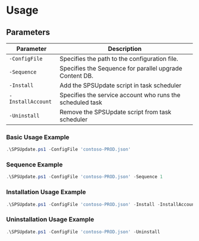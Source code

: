 # Usage

## Parameters

| Parameter         | Description                                               |
| ----------------- | --------------------------------------------------------- |
| `-ConfigFile`     | Specifies the path to the configuration file.             |
| `-Sequence`       | Specifies the Sequence for parallel upgrade Content DB.   |
| `-Install`        | Add the SPSUpdate script in task scheduler                |
| `-InstallAccount` | Specifies the service account who runs the scheduled task |
| `-Uninstall`      | Remove the SPSUpdate script from task scheduler           |

### Basic Usage Example

```powershell
.\SPSUpdate.ps1 -ConfigFile 'contoso-PROD.json'
```

### Sequence Example

```powershell
.\SPSUpdate.ps1 -ConfigFile 'contoso-PROD.json' -Sequence 1
```

### Installation Usage Example

```powershell
.\SPSUpdate.ps1 -ConfigFile 'contoso-PROD.json' -Install -InstallAccount (Get-Credential)
```

### Uninstallation Usage Example

```powershell
.\SPSUpdate.ps1 -ConfigFile 'contoso-PROD.json' -Uninstall
```
